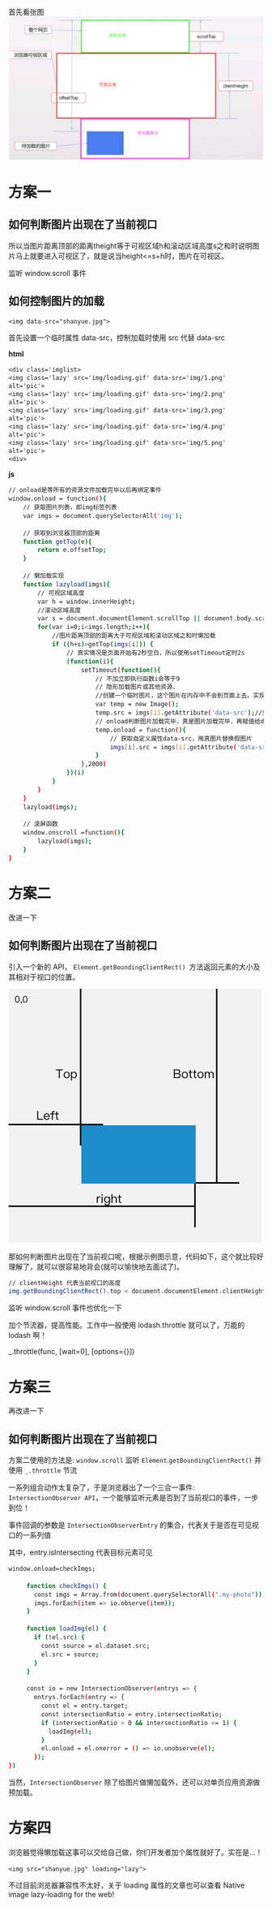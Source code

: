 首先看张图
![tupian](../images/offsetTop.png)

# 方案一

## 如何判断图片出现在了当前视口

所以当图片距离顶部的距离theight等于可视区域h和滚动区域高度s之和时说明图片马上就要进入可视区了，就是说当height<=s+h时，图片在可视区。

监听 window.scroll 事件

## 如何控制图片的加载

`<img data-src="shanyue.jpg">` 

首先设置一个临时属性 data-src，控制加载时使用 src 代替 data-src

**html**
```
<div class='imglist>
<img class='lazy' src='img/loading.gif' data-src='img/1.png' alt='pic'>
<img class='lazy' src='img/loading.gif' data-src='img/2.png' alt='pic'>
<img class='lazy' src='img/loading.gif' data-src='img/3.png' alt='pic'>
<img class='lazy' src='img/loading.gif' data-src='img/4.png' alt='pic'>
<img class='lazy' src='img/loading.gif' data-src='img/5.png' alt='pic'>
<div>
```

**js**

```bash
// onload是等所有的资源文件加载完毕以后再绑定事件
window.onload = function(){
	// 获取图片列表，即img标签列表
	var imgs = document.querySelectorAll('img');

	// 获取到浏览器顶部的距离
	function getTop(e){
		return e.offsetTop;
	}

	// 懒加载实现
	function lazyload(imgs){
		// 可视区域高度
		var h = window.innerHeight;
		//滚动区域高度
		var s = document.documentElement.scrollTop || document.body.scrollTop;
		for(var i=0;i<imgs.length;i++){
			//图片距离顶部的距离大于可视区域和滚动区域之和时懒加载
			if ((h+s)>getTop(imgs[i])) {
				// 真实情况是页面开始有2秒空白，所以使用setTimeout定时2s
				(function(i){
					setTimeout(function(){
						// 不加立即执行函数i会等于9
						// 隐形加载图片或其他资源，
						//创建一个临时图片，这个图片在内存中不会到页面上去。实现隐形加载
						var temp = new Image();
						temp.src = imgs[i].getAttribute('data-src');//只会请求一次
						// onload判断图片加载完毕，真是图片加载完毕，再赋值给dom节点
						temp.onload = function(){
							// 获取自定义属性data-src，用真图片替换假图片
							imgs[i].src = imgs[i].getAttribute('data-src')
						}
					},2000)
				})(i)
			}
		}
	}
	lazyload(imgs);

	// 滚屏函数
	window.onscroll =function(){
		lazyload(imgs);
	}
}
```


# 方案二

改进一下
## 如何判断图片出现在了当前视口

引入一个新的 API， `Element.getBoundingClientRect() `方法返回元素的大小及其相对于视口的位置。

![getBoundingClient.png](../images/getBoundingClient.png)

那如何判断图片出现在了当前视口呢，根据示例图示意，代码如下，这个就比较好理解了，就可以很容易地背会(就可以愉快地去面试了)。
```bash
// clientHeight 代表当前视口的高度
img.getBoundingClientRect().top < document.documentElement.clientHeight
```
监听 window.scroll 事件也优化一下

加个节流器，提高性能。工作中一般使用 lodash.throttle 就可以了，万能的 lodash 啊！

_.throttle(func, [wait=0], [options={}])

# 方案三

再改进一下

## 如何判断图片出现在了当前视口

方案二使用的方法是: `window.scroll` 监听 `Element`.`getBoundingClientRect()` 并使用 `_.throttle` 节流

一系列组合动作太复杂了，于是浏览器出了一个三合一事件: `IntersectionObserver API`，一个能够监听元素是否到了当前视口的事件，一步到位！

事件回调的参数是 `IntersectionObserverEntry` 的集合，代表关于是否在可见视口的一系列值

其中，entry.isIntersecting 代表目标元素可见

```bash
window.onload=checkImgs;

     function checkImgs() {
       const imgs = Array.from(document.querySelectorAll(".my-photo"));
       imgs.forEach(item => io.observe(item));
     }

     function loadImg(el) {
       if (!el.src) {
         const source = el.dataset.src;
         el.src = source;
       }
     }

     const io = new IntersectionObserver(entrys => {
       entrys.forEach(entry => {
         const el = entry.target;
         const intersectionRatio = entry.intersectionRatio;
         if (intersectionRatio > 0 && intersectionRatio <= 1) {
           loadImg(el);
         }
         el.onload = el.onerror = () => io.unobserve(el);
       });
})
```
当然，`IntersectionObserver` 除了给图片做懒加载外，还可以对单页应用资源做预加载。

# 方案四

浏览器觉得懒加载这事可以交给自己做，你们开发者加个属性就好了。实在是...！

`<img src="shanyue.jpg" loading="lazy">`

不过目前浏览器兼容性不太好，关于 loading 属性的文章也可以查看 Native image lazy-loading for the web!
